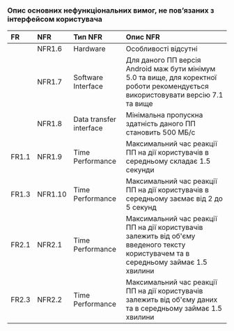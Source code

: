 ### Опис основних нефункціональних вимог, не пов’язаних з інтерфейсом користувача

|FR	|NFR|	Тип NFR|	Опис NFR|
|:-|:-|:-|:-|
|	|NFR1.6|	Hardware	|Особливості відсутні|
| |NFR1.7|	Software Interface|	Для даного ПП версія Android маж бути мінімум 5.0 та вище, для коректної роботи рекомендується використовувати версію 7.1 та вище|
|| NFR1.8	|Data transfer interface|	Мінімальна пропускна здатність даного ПП становить 500 МБ/с|
|FR1.1	|NFR1.9	|Time Performance	|Максимальний час реакції ПП на дії користувачів в середньому складає 1.5 секунди|
|FR1.3|	NFR1.10	|Time Performance|	Максимальний час реакції ПП на дії користувачів в середньому заємає від 2 до 5 секунд|
|FR2.1|	NFR2.1	|Time Performance|	Максимальний час реакції ПП на дії користувачів залежить від об'єму введеного тексту користувачем та в середньому займає 1.5 хвилини|
|FR2.3|	NFR2.2|	Time Performance	|Максимальний час реакції ПП на дії користувачів залежить від об'єму даних та в середньому займає 1.5 хвилини|
